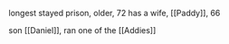 longest stayed prison, older, 72
has a wife, [[Paddy]], 66

son [[Daniel]], ran one of the [[Addies]]